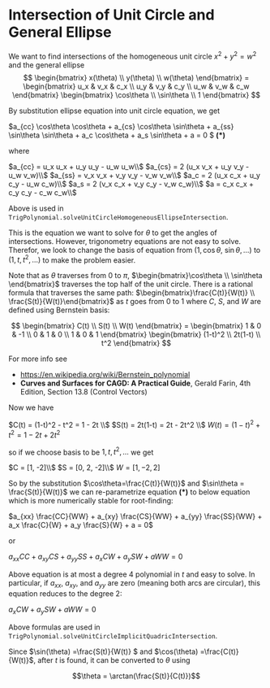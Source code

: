 # Intersection of Unit Circle and General Ellipse

We want to find intersections of the homogeneous unit circle $x^2 + y^2 = w^2$ and the general ellipse
$$
\begin{bmatrix}
x(\theta) \\
y(\theta)  \\
w(\theta)
\end{bmatrix} =
\begin{bmatrix}
u_x & v_x & c_x \\
u_y & v_y & c_y \\
u_w & v_w & c_w
\end{bmatrix}
\begin{bmatrix}
\cos\theta \\
\sin\theta  \\
1
\end{bmatrix}
$$

By substitution ellipse equation into unit circle equation, we get

$a_{cc} \cos\theta \cos\theta + a_{cs} \cos\theta \sin\theta + a_{ss} \sin\theta \sin\theta + a_c \cos\theta + a_s \sin\theta + a = 0 $ **(*)**

where

$a_{cc} = u_x u_x + u_y u_y - u_w u_w\\$
$a_{cs} = 2 (u_x v_x + u_y v_y - u_w v_w)\\$
$a_{ss} = v_x v_x + v_y v_y - v_w v_w\\$
$a_c = 2 (u_x c_x + u_y c_y - u_w c_w)\\$
$a_s = 2 (v_x c_x + v_y c_y - v_w c_w)\\$
$a = c_x c_x + c_y c_y - c_w c_w\\$

Above is used in `TrigPolynomial.solveUnitCircleHomogeneousEllipseIntersection`.

This is the equation we want to solve for $\theta$ to get the angles of intersections. However, trigonometry equations are not easy to solve. Therefor, we look to change the basis of equation from $(1, \cos\theta$, $\sin\theta, ...)$ to $(1,t,t^2,...)$ to make the problem easier.

Note that as $\theta$ traverses from 0 to $\pi$, $\begin{bmatrix}\cos\theta \\ \sin\theta \end{bmatrix}$
traverses the top half of the unit circle. There is a rational formula that traverses the same path:
$\begin{bmatrix}\frac{C(t)}{W(t)} \\ \frac{S(t)}{W(t)}\end{bmatrix}$ as $t$ goes from $0$ to $1$ where $C$, $S$, and $W$ are defined using Bernstein basis:

$$
\begin{bmatrix}
C(t) \\
S(t)  \\
W(t)
\end{bmatrix} =
\begin{bmatrix}
1 & 0 & -1 \\
0 & 1 & 0 \\
1 & 0 & 1
\end{bmatrix}
\begin{bmatrix}
(1-t)^2 \\
2t(1-t)  \\
t^2
\end{bmatrix}
$$

For more info see
- https://en.wikipedia.org/wiki/Bernstein_polynomial
- **Curves and Surfaces for CAGD: A Practical Guide**, Gerald Farin, 4th Edition, Section 13.8 (Control Vectors)

Now we have

$C(t) = (1-t)^2 - t^2 = 1 - 2t \\$
$S(t) = 2t(1-t) = 2t - 2t^2 \\$
$W(t) = (1-t)^2 + t^2 = 1 - 2t + 2t^2$

so if we choose basis to be $1,t,t^2,...$ we get

$C = [1, -2]\\$
$S = [0, 2, -2]\\$
$W = [1, -2, 2]$


So by the substitution $\cos\theta=\frac{C(t)}{W(t)}$ and $\sin\theta = \frac{S(t)}{W(t)}$ we can re-parametrize equation **(*)** to below equation which is more numerically stable for root-finding:

$a_{xx} \frac{CC}{WW} + a_{xy} \frac{CS}{WW} + a_{yy} \frac{SS}{WW} + a_x \frac{C}{W} + a_y \frac{S}{W} + a = 0$

or

$a_{xx} CC + a_{xy} CS + a_{yy} SS + a_x CW + a_y SW + aWW = 0$

Above equation is at most a degree 4 polynomial in $t$ and easy to solve. In particular, if $a_{xx}$, $a_{xy}$, and $a_{yy}$ are zero (meaning both arcs are circular), this equation reduces to the degree 2:

$a_x CW + a_y SW + aWW = 0$

Above formulas are used in `TrigPolynomial.solveUnitCircleImplicitQuadricIntersection`.

Since $\sin(\theta) =\frac{S(t)}{W(t)} $ and $\cos(\theta) =\frac{C(t)}{W(t)}$, after $t$ is found, it can be converted to $\theta$ using

$$\theta = \arctan(\frac{S(t)}{C(t)})$$
